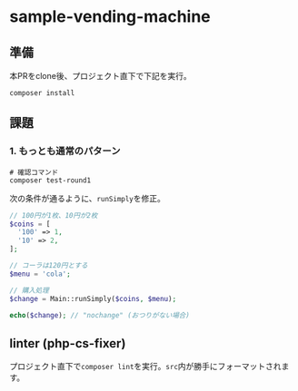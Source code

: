 # sample-vending-machine

## 準備

本PRをclone後、プロジェクト直下で下記を実行。

```shell
composer install
```

## 課題

### 1. もっとも通常のパターン

```shell
# 確認コマンド
composer test-round1
```

次の条件が通るように、`runSimply`を修正。

```php
// 100円が1枚、10円が2枚
$coins = [
  '100' => 1,
  '10' => 2,
];

// コーラは120円とする
$menu = 'cola';

// 購入処理
$change = Main::runSimply($coins, $menu);

echo($change); // "nochange" (おつりがない場合)
```


## linter (php-cs-fixer)

プロジェクト直下で`composer lint`を実行。`src`内が勝手にフォーマットされます。


